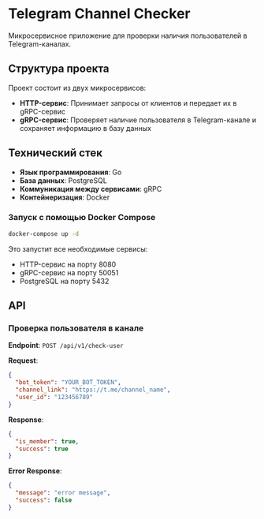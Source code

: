 # Telegram Channel Checker

Микросервисное приложение для проверки наличия пользователей в Telegram-каналах.

## Структура проекта

Проект состоит из двух микросервисов:
- **HTTP-сервис**: Принимает запросы от клиентов и передает их в gRPC-сервис
- **gRPC-сервис**: Проверяет наличие пользователя в Telegram-канале и сохраняет информацию в базу данных

## Технический стек

- **Язык программирования**: Go
- **База данных**: PostgreSQL
- **Коммуникация между сервисами**: gRPC
- **Контейнеризация**: Docker


### Запуск с помощью Docker Compose

```bash
docker-compose up -d
```

Это запустит все необходимые сервисы:
- HTTP-сервис на порту 8080
- gRPC-сервис на порту 50051
- PostgreSQL на порту 5432

## API

### Проверка пользователя в канале

**Endpoint**: `POST /api/v1/check-user`

**Request**:
```json
{
  "bot_token": "YOUR_BOT_TOKEN",
  "channel_link": "https://t.me/channel_name",
  "user_id": "123456789"
}
```

**Response**:
```json
{
  "is_member": true,
  "success": true
}
```
**Error Response**:
```json
{
  "message": "error message",
  "success": false
}
```
